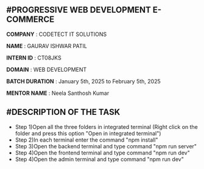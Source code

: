 #PROGRESSIVE WEB DEVELOPMENT E-COMMERCE
----------------------------------------------------------------------------------------------------------
**COMPANY** : CODETECT IT SOLUTIONS

**NAME** : GAURAV ISHWAR PATIL

**INTERN ID** : CT08JKS

**DOMAIN** : WEB DEVELOPMENT

**BATCH DURATION** :  January 5th, 2025 to February  5th, 2025

**MENTOR NAME** :  Neela Santhosh Kumar 

#DESCRIPTION OF THE TASK
------------------------------------------------------------------------------------------------------------





- Step 1)Open all the three folders in integrated terminal (Right click on the folder and press this option "Open in integrated terminal")
- Step 2)In each terminal enter the command "npm install"
- Step 3)Open the backend terminal and type command "npm run server"
- Step 4)Open the frontend terminal and type command "npm run dev"
- Step 4)Open the admin terminal and type command "npm run dev"
